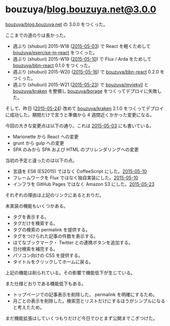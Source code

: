 # bouzuya/blog.bouzuya.net@3.0.0

[bouzuya/blog.bouzuya.net][] の 3.0.0 をつくった。

ここまでの道のりは長かった。

- 週ぶり (shuburi) 2015-W18 ([2015-05-03][]) で React を軽くためして [bouzuya/exercise-in-react][] をつくった。
- 週ぶり (shuburi) 2015-W19 ([2015-05-10][]) で Flux / Arda をためして [bouzuya/bbn-react][] 0.1.0 をつくった。
- 週ぶり (shuburi) 2015-W20 ([2015-05-16][]) で [bouzuya/bbn-react][] 0.2.0 をつくった。
- 週ぶり (shuburi) 2015-W21 ([2015-05-23][]) で [bouzuya/myjekyll][] と [bouzuya/kraken][] を整備し [bouzuya/borage][] をつくってデプロイに失敗した。

そして、昨日 ([2015-05-24][]) 改めて [bouzuya/kraken][] 2.1.0 をつくってデプロイに成功した。期間だけで言うと準備から 4 週間近くかかった変更になる。

今回の大きな変更点は以下の通り。これは [2015-05-03][] にも書いている。

- Marionette から React への変更
- grunt から gulp への変更
- SPA のみから SPA および HTML のプリレンダリングへの変更

当初の予定と違ったのは以下の点。

- 言語を ES6 (ES2015) ではなく CoffeeScript にした。[2015-05-10][]
- フレームワークを Flux ではなく独自実装にした。[2015-05-10][]
- インフラを GitHub Pages ではなく Amazon S3 にした。[2015-05-23][]

それぞれの理由は上記のリンクにあるとおりだ。

未実装の機能もいくつかある。

- タグを表示する。
- タグだけを検索する。
- タグの検索の permalink を提供する。
- タグをつけられた記事の件数を表示する。
- はてなブックマーク・ Twitter との連携ボタンを追加する。
- 日付検索を補完する。
- パソコン向けの CSS を提供する。
- タイトルをクリックしてホームに戻る。

上記の機能は削られている。その影響で機能低下が生じている。

また仕様どおりである機能低下もある。

- トップページでの記事表示を削除した。 permalink を明確にするため。
- 月ごとの表示を削除した。検索窓とリストだけにするほうがシンプルになると考えたため。

まだ機能拡張はしていくつもりだけど今日でひとまず公開までこぎつけた。

[bouzuya/bbn-react]: https://github.com/bouzuya/bbn-react
[bouzuya/blog.bouzuya.net]: https://github.com/bouzuya/blog.bouzuya.net
[bouzuya/borage]: https://github.com/bouzuya/borage
[bouzuya/exercise-in-react]: https://github.com/bouzuya/exercise-in-react
[bouzuya/kraken]: https://github.com/bouzuya/kraken
[bouzuya/myjekyll]: https://github.com/bouzuya/myjekyll
[2015-05-03]: http://blog.bouzuya.net/2015/05/03/
[2015-05-10]: http://blog.bouzuya.net/2015/05/10/
[2015-05-16]: http://blog.bouzuya.net/2015/05/16/
[2015-05-23]: http://blog.bouzuya.net/2015/05/23/
[2015-05-24]: http://blog.bouzuya.net/2015/05/24/
